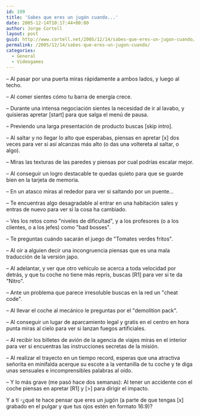 ```yaml
---
id: 199
title: 'Sabes que eres un jugón cuando...'
date: 2005-12-14T10:17:44+00:00
author: Jorge Cortell
layout: post
guid: http://www.cortell.net/2005/12/14/sabes-que-eres-un-jugon-cuando/
permalink: /2005/12/14/sabes-que-eres-un-jugon-cuando/
categories:
  - General
  - Videogames
---
```

– Al pasar por una puerta miras rápidamente a ambos lados, y luego al techo.

– Al comer sientes cómo tu barra de energí­a crece.

– Durante una intensa negociación sientes la necesidad de ir al lavabo, y quisieras apretar [start] para que salga el menú de pausa.

– Previendo una larga presentación de producto buscas [skip intro].

– Al saltar y no llegar lo alto que esperabas, piensas en apretar [x] dos veces para ver si así­ alcanzas más alto (o das una voltereta al saltar, o algo).

– Miras las texturas de las paredes y piensas por cual podrí­as escalar mejor.

– Al conseguir un logro destacable te quedas quieto para que se guarde bien en la tarjeta de memoria.

– En un atasco miras al rededor para ver si saltando por un puente...

– Te encuentras algo desagradable al entrar en una habitación sales y entras de nuevo para ver si la cosa ha cambiado.

– Ves los retos como "niveles de dificultad", y a los profesores (o a los clientes, o a los jefes) como "bad bosses".

– Te preguntas cuándo sacarán el juego de "Tomates verdes fritos".

– Al oir a alguien decir una incongruencia piensas que es una mala traducción de la versión japo.

– Al adelantar, y ver que otro vehí­culo se acerca a toda velocidad por detrás, y que tu coche no tiene más repris, buscas [R1] para ver si te da "Nitro".

– Ante un problema que parece irresoluble buscas en la red un "cheat code".

– Al llevar el coche al mecánico le preguntas por el "demolition pack".

– Al conseguir un lugar de aparcamiento legal y gratis en el centro en hora punta miras al cielo para ver si lanzan fuegos artificiales.

– Al recibir los billetes de avión de la agencia de viajes miras en el interior para ver si encuentras las instrucciones secretas de la misión.

– Al realizar el trayecto en un tiempo record, esperas que una atractiva señorita en minifalda acerque su escote a la ventanilla de tu coche y te diga unas sensuales e incomprensibles palabras al oí­do.

– Y lo más grave (me pasó hace dos semanas): Al tener un accidente con el coche piensas en apretar [R1] y [>] para dirigir el impacto.

Y a tí­ -¿qué te hace pensar que eres un jugón (a parte de que tengas [x] grabado en el pulgar y que tus ojos estén en formato 16:9)?